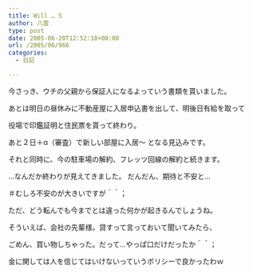 ```yaml
---
title: Will … 5
author: 八雲
type: post
date: 2005-06-20T12:52:18+00:00
url: /2005/06/966
categories:
  - 日記

---
```

今さっき、ウチの父親から保証人になるよっていう書類を貰いました。
  
あとは明日の昼休みに不動産屋に入居申込書を出して、明後日有給を取って
  
役場で印鑑証明と住民票を貰って終わり。
  
あと２日＋α（審査）で新しい部屋に入居～ となる見込みです。
  
それと同時に、今の駐車場の解約、フレッツ回線の解約と続きます。

…なんだか終わりが見えてきました。 だんだん、期待と不安と…
  
＃むしろ不安のが大きいですが＾＾；
  
ただ、どう転んでも今までとは違った何かが起きるんでしょうね。

そういえば、会社の先輩様。貸すって言っておいて聞いてみたら、
  
ごめん、買い物しちゃった。だって…やっぱ口だけだったか＾＾；
  
金に関しては人を信じてはいけないっていうポリシーで良かったわｗ